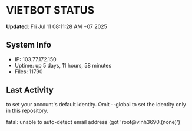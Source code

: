 # VIETBOT STATUS
**Updated**: Fri Jul 11 08:11:28 AM +07 2025

## System Info
- IP: 103.77.172.150
- Uptime: up 5 days, 11 hours, 58 minutes
- Files: 11790

## Last Activity

to set your account's default identity.
Omit --global to set the identity only in this repository.

fatal: unable to auto-detect email address (got 'root@vinh3690.(none)')
